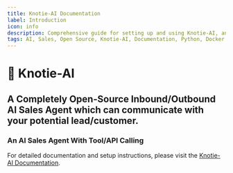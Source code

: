 ```yaml
---
title: Knotie-AI Documentation
label: Introduction
icon: info
description: Comprehensive guide for setting up and using Knotie-AI, an open-source AI Sales Agent.
tags: AI, Sales, Open Source, Knotie-AI, Documentation, Python, Docker
---
```


# 🤖 Knotie-AI

## A Completely Open-Source Inbound/Outbound AI Sales Agent which can communicate with your potential lead/customer.

### An AI Sales Agent With Tool/API Calling

For detailed documentation and setup instructions, please visit the [Knotie-AI Documentation](https://knotie-ai.pages.dev/).
